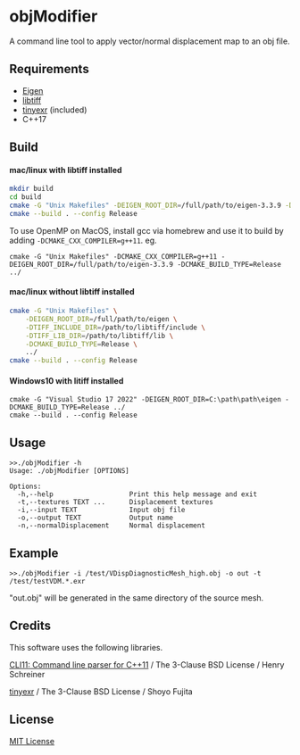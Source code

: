 # objModifier
A command line tool to apply vector/normal displacement map to an obj file.

## Requirements

* [Eigen](https://eigen.tuxfamily.org/index.php?title=Main_Page)
* [libtiff](http://www.libtiff.org)
* [tinyexr](https://github.com/syoyo/tinyexr) (included)
* C++17

## Build

#### mac/linux with libtiff installed

```sh
mkdir build
cd build
cmake -G "Unix Makefiles" -DEIGEN_ROOT_DIR=/full/path/to/eigen-3.3.9 -DCMAKE_BUILD_TYPE=Release ../
cmake --build . --config Release
```

To use OpenMP on MacOS, install gcc via homebrew and use it to build by adding `-DCMAKE_CXX_COMPILER=g++11`.
eg.
```
cmake -G "Unix Makefiles" -DCMAKE_CXX_COMPILER=g++11 -DEIGEN_ROOT_DIR=/full/path/to/eigen-3.3.9 -DCMAKE_BUILD_TYPE=Release ../
```

#### mac/linux without libtiff installed

```sh
cmake -G "Unix Makefiles" \
    -DEIGEN_ROOT_DIR=/full/path/to/eigen \
    -DTIFF_INCLUDE_DIR=/path/to/libtiff/include \
    -DTIFF_LIB_DIR=/path/to/libtiff/lib \
    -DCMAKE_BUILD_TYPE=Release \
    ../
cmake --build . --config Release
```

#### Windows10 with litiff installed
```
cmake -G "Visual Studio 17 2022" -DEIGEN_ROOT_DIR=C:\path\path\eigen -DCMAKE_BUILD_TYPE=Release ../
cmake --build . --config Release
```


## Usage

```
>>./objModifier -h
Usage: ./objModifier [OPTIONS]

Options:
  -h,--help                   Print this help message and exit
  -t,--textures TEXT ...      Displacement textures
  -i,--input TEXT             Input obj file
  -o,--output TEXT            Output name
  -n,--normalDisplacement     Normal displacement
```

## Example
```
>>./objModifier -i /test/VDispDiagnosticMesh_high.obj -o out -t /test/testVDM.*.exr
```

"out.obj" will be generated in the same directory of the source mesh.


## Credits
This software uses the following libraries.

[CLI11: Command line parser for C++11](https://github.com/CLIUtils/CLI11) / The 3-Clause BSD License / Henry Schreiner

[tinyexr](https://github.com/syoyo/tinyexr) / The 3-Clause BSD License / Shoyo Fujita

## License
[MIT License](./LICENSE.md)

